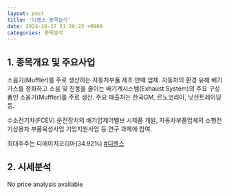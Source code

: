 ```yaml
---
layout: post
title: '디젠스 종목분석'
date: 2024-10-27 21:20:23 +0900
categories: 종목분석
---
```


## 1. 종목개요 및 주요사업

소음기(Muffler)를 주로 생산하는 자동차부품 제조·판매 업체. 자동차의 환경 유해 배기가스를 정화하고 소음 및 진동을 줄이는 배기계시스템(Exhaust System)의 주요 구성품인 소음기(Muffler)를 주로 생산. 주요 매출처는 한국GM, 르노코리아, 닛산트레이딩 등. 

수소전기차(FCEV) 운전장치의 배기압제어밸브 시제품 개발, 자동차부품업체의 소형전기상용차 부품육성사업 기업지원사업 등 연구 과제에 참여.

최대주주는 디에이치코리아(34.92%)
[#디젠스](#)

## 2. 시세분석

No price analysis available

